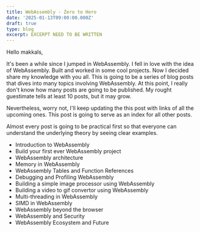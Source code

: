 ```yaml
---
title: WebAssembly - Zero to Hero
date: '2025-01-13T09:00:00.000Z'
draft: true
type: blog
excerpt: EXCERPT NEED TO BE WRITTEN
---
```


Hello makkals,

It's been a while since I jumped in WebAssembly. I fell in love with the idea of WebAssembly. Built and worked in some cool projects. Now I decided share my knowledge with you all. This is going to be a series of blog posts that dives into many topics involving WebAssembly. At this point, I really don't know how many posts are going to be published. My rought guestimate tells at least 10 posts, but it may grow.

Nevertheless, worry not, I'll keep updating the this post with links of all the upcoming ones. This post is going to serve as an index for all other posts.

Almost every post is going to be practical first so that everyone can understand the underlying theory by seeing clear examples.

- Introduction to WebAssembly
- Build your first ever WebAssembly project
- WebAssembly architecture
- Memory in WebAssembly
- WebAssembly Tables and Function References
- Debugging and Profiling WebAssembly
- Building a simple image processor using WebAssembly
- Building a video to gif convertor using WebAssembly
- Multi-threading in WebAssembly
- SIMD in WebAssembly
- WebAssembly beyond the browser
- WebAssembly and Security
- WebAssembly Ecosystem and Future

